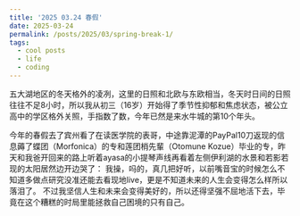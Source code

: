 ```yaml
---
title: '2025 03.24 春假'
date: 2025-03-24
permalink: /posts/2025/03/spring-break-1/
tags:
  - cool posts
  - life
  - coding
---
```


五大湖地区的冬天格外的凌冽，这里的日照和北欧与东欧相当，冬天时日间的日照往往不足8小时，所以我从初三（16岁）开始得了季节性抑郁和焦虑状态，被公立高中的学区格外关照，手指数了数，今年已然是来水牛城的第10个年头。

今年的春假去了宾州看了在读医学院的表哥，中途靠泥潭的PayPal10刀返现的信息薅了蝶团（Morfonica）的专和莲团梢先輩（Otomune Kozue）毕业的专，昨天和我爸开回来的路上听着ayasa的小提琴声线再看着左侧伊利湖的水景和若影若现的太阳居然边开边哭了：
我操，吗的，真几把好听，以前嘴音宝的时候怎么不知道多做点研究没准还能去看现地live，更是不知道未来的人生会变得怎么样所以落泪了。
不过我坚信人生和未来会变得美好的，所以还得坚强不屈地活下去，毕竟在这个糟糕的时局里能拯救自己困境的只有自己。
